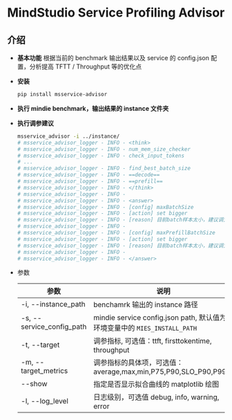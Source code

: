# MindStudio Service Profiling Advisor

## 介绍
- **基本功能** 根据当前的 benchmark 输出结果以及 service 的 config.json 配置，分析提高 TFTT / Throughput 等的优化点
- **安装**
  ```sh
  pip install msservice-advisor
  ```
- **执行 mindie benchmark，输出结果的 instance 文件夹**
- **执行调参建议**
  ```sh
  msservice_advisor -i ../instance/
  # msservice_advisor_logger - INFO - <think>
  # msservice_advisor_logger - INFO - num_mem_size_checker
  # msservice_advisor_logger - INFO - check_input_tokens
  # ...
  # msservice_advisor_logger - INFO - find_best_batch_size
  # msservice_advisor_logger - INFO - ==decode==
  # msservice_advisor_logger - INFO - ==prefill==
  # msservice_advisor_logger - INFO - </think>
  # msservice_advisor_logger - INFO -
  # msservice_advisor_logger - INFO - <answer>
  # msservice_advisor_logger - INFO - [config] maxBatchSize
  # msservice_advisor_logger - INFO - [action] set bigger
  # msservice_advisor_logger - INFO - [reason] 目前batch样本太小，建议调大点试试
  # msservice_advisor_logger - INFO -
  # msservice_advisor_logger - INFO - [config] maxPrefillBatchSize
  # msservice_advisor_logger - INFO - [action] set bigger
  # msservice_advisor_logger - INFO - [reason] 目前batch样本太小，建议调大点试试
  # msservice_advisor_logger - INFO -
  # msservice_advisor_logger - INFO - </answer>
  ```
- 参数

  | 参数                 | 说明                                                            |
  | -------------------- | --------------------------------------------------------------- |
  | -i, --instance_path  | benchamrk 输出的 instance 路径                                  |
  | -s, --service_config_path  | mindie service config.json path, 默认值为环境变量中的 `MIES_INSTALL_PATH` |
  | -t, --target         | 调参指标, 可选值：ttft, firsttokentime, throughput              |
  | -m, --target_metrics | 调参指标的具体项，可选值：average,max,min,P75,P90,SLO_P90,P99,N |
  | --show  | 指定是否显示拟合曲线的 matplotlib 绘图                                                |
  | -l, --log_level  | 日志级别，可选值 debug, info, warning, error                         |